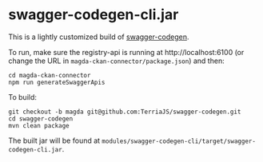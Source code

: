 # swagger-codegen-cli.jar

This is a lightly customized build of [swagger-codegen](https://github.com/swagger-api/swagger-codegen).

To run, make sure the registry-api is running at http://localhost:6100 (or change the URL in `magda-ckan-connector/package.json`) and then:

```
cd magda-ckan-connector
npm run generateSwaggerApis
```

To build:

```
git checkout -b magda git@github.com:TerriaJS/swagger-codegen.git
cd swagger-codegen
mvn clean package
```

The built jar will be found at `modules/swagger-codegen-cli/target/swagger-codegen-cli.jar`.
